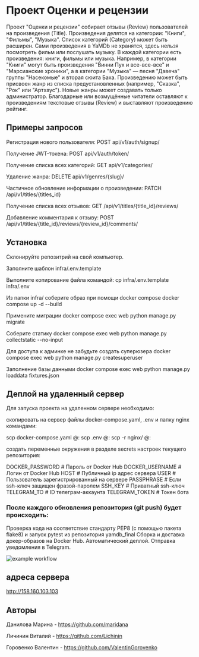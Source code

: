 # Проект Оценки и рецензии
Проект "Оценки и рецензии" собирает отзывы (Review) пользователей на произведения (Title). Произведения делятся на категории: "Книги", "Фильмы", "Музыка". Список категорий (Category) может быть расширен.
Сами произведения в YaMDb не хранятся, здесь нельзя посмотреть фильм или послушать музыку.
В каждой категории есть произведения: книги, фильмы или музыка. Например, в категории "Книги" могут быть произведения "Винни Пух и все-все-все" и "Марсианские хроники", а в категории "Музыка" — песня "Давеча" группы "Насекомые" и вторая сюита Баха. Произведению может быть присвоен жанр из списка предустановленных (например, "Сказка", "Рок" или "Артхаус"). Новые жанры может создавать только администратор.
Благодарные или возмущённые читатели оставляют к произведениям текстовые отзывы (Review) и выставляют произведению рейтинг.

## Примеры запросов
Регистрация нового пользователя:
POST api/v1/auth/signup/

Получение JWT-токена:
POST api/v1/auth/token/

Получение списка всех категорий:
GET api/v1/categories/

Удаление жанра:
DELETE api/v1/genres/{slug}/

Частичное обновление информации о произведении:
PATCH /api/v1/titles/{titles_id}

Получение списка всех отзывов:
GET /api/v1/titles/{title_id}/reviews/

Добавление комментария к отзыву:
POST /api/v1/titles/{title_id}/reviews/{review_id}/comments/

## Установка

Склонируйте репозитрий на свой компьютер.

Заполните шаблон infra/.env.template

Выполните копирование файла командой:
cp infra/.env.template infra/.env 

Из папки infra/ соберите образ при помощи docker compose
docker compose up -d --build

Примените миграции
docker compose exec web python manage.py migrate

Соберите статику
docker compose exec web python manage.py collectstatic --no-input

Для доступа к админке не забудьте создать суперюзера
docker compose exec web python manage.py createsuperuser

Заполнение базы данными
docker compose exec web python manage.py loaddata fixtures.json 

## Деплой на удаленный сервер
Для запуска проекта на удаленном сервере необходимо:

скопировать на сервер файлы docker-compose.yaml, .env и папку nginx командами:

scp docker-compose.yaml  <user>@<server-ip>:
scp .env <user>@<server-ip>:
scp -r nginx/ <user>@<server-ip>:

создать переменные окружения в разделе secrets настроек текущего репозитория:

DOCKER_PASSWORD # Пароль от Docker Hub
DOCKER_USERNAME # Логин от Docker Hub
HOST # Публичный ip адрес сервера
USER # Пользователь зарегистрированный на сервере
PASSPHRASE # Если ssh-ключ защищен фразой-паролем
SSH_KEY # Приватный ssh-ключ
TELEGRAM_TO # ID телеграм-аккаунта
TELEGRAM_TOKEN # Токен бота

### После каждого обновления репозитория (git push) будет происходить:

Проверка кода на соответствие стандарту PEP8 (с помощью пакета flake8) и запуск pytest из репозитория yamdb_final
Сборка и доставка докер-образов на Docker Hub.
Автоматический деплой.
Отправка уведомления в Telegram.

![example workflow](https://github.com/ValentinGorovenko/yamdb_final/actions/workflows/yamdb_workflow.yml/badge.svg)

## адреса сервера

http://158.160.103.103

## Авторы
Данилова Марина - https://github.com/maridana

Личинин Виталий - https://github.com/Lichinin

Горовенко Валентин - https://github.com/ValentinGorovenko
